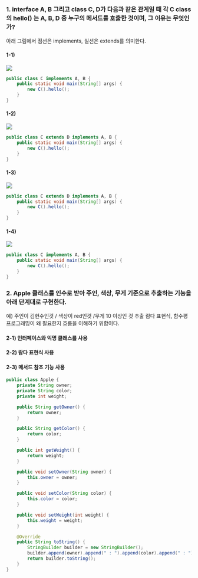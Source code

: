 ### 1. interface A, B 그리고 class C, D가 다음과 같은 관계일 때 각 C class 의 hello() 는 A, B, D 중 누구의 메서드를 호출한 것이며, 그 이유는 무엇인가?
아래 그림에서 점선은 implements, 실선은 extends를 의미한다.

#### 1-1) 
![](https://github.com/ssookie/andy-java/blob/chapter02-doc-ssookie/doc/week01/week01%E1%84%86%E1%85%AE%E1%86%AB%E1%84%8C%E1%85%A6-01.png)
```java
public class C implements A, B {
    public static void main(String[] args) {
        new C().hello();
    }
}
```

#### 1-2) 
![](https://github.com/ssookie/andy-java/blob/chapter02-doc-ssookie/doc/week01/week01%E1%84%86%E1%85%AE%E1%86%AB%E1%84%8C%E1%85%A6-02.png)
```java
public class C extends D implements A, B {
    public static void main(String[] args) {
        new C().hello();
    }
}
```

#### 1-3) 
![](https://github.com/ssookie/andy-java/blob/chapter02-doc-ssookie/doc/week01/week01%E1%84%86%E1%85%AE%E1%86%AB%E1%84%8C%E1%85%A6-03.png)
```java
public class C extends D implements A, B {
    public static void main(String[] args) {
        new C().hello();
    }
}
```

#### 1-4) 
![](https://github.com/ssookie/andy-java/blob/chapter02-doc-ssookie/doc/week01/week01%E1%84%86%E1%85%AE%E1%86%AB%E1%84%8C%E1%85%A6-04.png)
```java
public class C implements A, B {
    public static void main(String[] args) {
        new C().hello();
    }
}
```

### 2. Apple 클래스를 인수로 받아 주인, 색상, 무게 기준으로 추출하는 기능을 아래 단계대로 구현한다.
예) 주인이 김현수인것 / 색상이 red인것 /무게 10 이상인 것 추출
람다 표현식, 함수평 프로그래밍이 왜 필요한지 흐름을 이해하기 위함이다.

#### 2-1) 인터페이스와 익명 클래스를 사용
#### 2-2) 람다 표현식 사용
#### 2-3) 메서드 참조 기능 사용

```java
public class Apple {
    private String owner;
    private String color;
    private int weight;

    public String getOwner() {
        return owner;
    }

    public String getColor() {
        return color;
    }

    public int getWeight() {
        return weight;
    }

    public void setOwner(String owner) {
        this.owner = owner;
    }

    public void setColor(String color) {
        this.color = color;
    }

    public void setWeight(int weight) {
        this.weight = weight;
    }

    @Override
	public String toString() {
		StringBuilder builder = new StringBuilder();
		builder.append(owner).append(" : ").append(color).append(" : ").append(weight);
		return builder.toString();
	}
}
```
